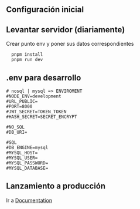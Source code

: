 ## Configuración inicial

## Levantar servidor (diariamente)

Crear punto env y poner sus datos correspondientes

```
  pnpm install
  pnpm run dev
```

## .env para desarrollo

```
# nosql | mysql => ENVIROMENT
#NODE_ENV=development
#URL_PUBLIC=
#PORT=8000
#JWT_SECRET=TOKEN_TOKEN
#HASH_SECRET=SECRET_ENCRYPT

#NO_SQL
#DB_URI=

#SQL
#DB_ENGINE=mysql
#MYSQL_HOST=
#MYSQL_USER=
#MYSQL_PASSWORD=
#MYSQL_DATABASE=
```

## Lanzamiento a producción

Ir a [Documentation]()

